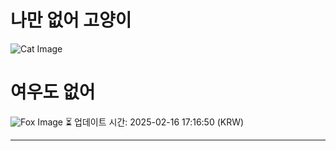
# 나만 없어 고양이

![Cat Image](https://cdn2.thecatapi.com/images/b4q.jpg)

# 여우도 없어
![Fox Image](https://randomfox.ca/images/105.jpg)
⏳ 업데이트 시간: 2025-02-16 17:16:50 (KRW)

---
